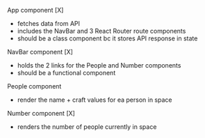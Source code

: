 App component [X]
  - fetches data from API
  - includes the NavBar and 3 React Router route components
  - should be a class component bc it stores API response in state

NavBar component [X]
  - holds the 2 links for the People and Number components
  - should be a functional component

People component
  - render the name + craft values for ea person in space

Number component [X]
  - renders the number of people currently in space
